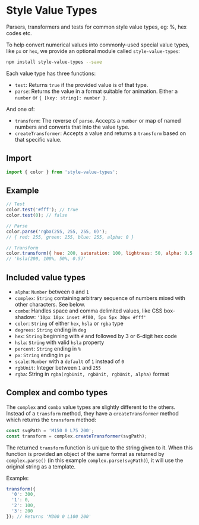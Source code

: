 # Style Value Types
Parsers, transformers and tests for common style value types, eg: %, hex codes etc.

To help convert numerical values into commonly-used special value types, like `px` or `hex`, we provide an optional module called `style-value-types`:

```bash
npm install style-value-types --save 
```

Each value type has three functions:

- `test`: Returns `true` if the provided value is of that type.
- `parse`: Returns the value in a format suitable for animation. Either a `number` or `{ [key: string]: number }`.

And one of:
- `transform`: The reverse of `parse`. Accepts a `number` or map of named numbers and converts that into the value type.
- `createTransformer`: Accepts a value and returns a `transform` based on that specific value.

## Import

```javascript
import { color } from 'style-value-types';
```

## Example

```javascript
// Test
color.test('#fff'); // true
color.test(0); // false

// Parse
color.parse('rgba(255, 255, 255, 0)');
// { red: 255, green: 255, blue: 255, alpha: 0 }

// Transform
color.transform({ hue: 200, saturation: 100, lightness: 50, alpha: 0.5 });
// 'hsla(200, 100%, 50%, 0.5)'
```

## Included value types

- `alpha`: `Number` between `0` and `1`
- `complex`: `String` containing arbitrary sequence of numbers mixed with other characters. See below.
- `combo`: Handles space and comma delimited values, like CSS box-shadow: `'10px 10px inset #f00, 5px 5px 30px #fff'`
- `color`: `String` of either `hex`, `hsla` or `rgba` type
- `degrees`: `String` ending in `deg`
- `hex`: `String` beginning with `#` and followed by 3 or 6-digit hex code
- `hsla`: `String` with valid `hsla` property
- `percent`: `String` ending in `%`
- `px`: `String` ending in `px`
- `scale`: `Number` with a `default` of `1` instead of `0`
- `rgbUnit`: Integer between `1` and `255`
- `rgba`: String in `rgba(rgbUnit, rgbUnit, rgbUnit, alpha)` format

## Complex and combo types

The `complex` and `combo` value types are slightly different to the others. Instead of a `transform` method, they have a `createTransformer` method which returns the `transform` method:

```javascript
const svgPath = 'M150 0 L75 200';
const transform = complex.createTransformer(svgPath);
```

The returned `transform` function is unique to the string given to it. When this function is provided an object of the same format as returned by `complex.parse()` (in this example `complex.parse(svgPath)`), it will use the original string as a template.

Example: 

```javascript
transform({
  '0': 300,
  '1': 0,
  '2': 100,
  '3': 200
}); // Returns 'M300 0 L100 200'
```